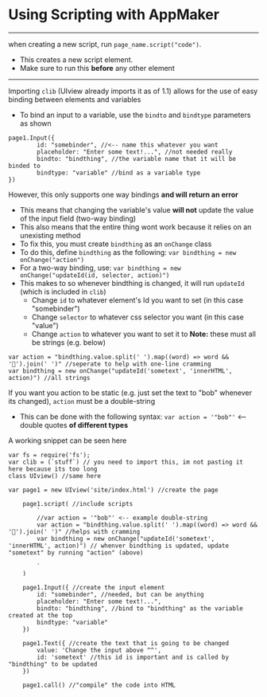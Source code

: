 # Using Scripting with AppMaker
---
when creating a new script, run `page_name.script("code")`.
- This creates a new script element. 
- Make sure to run this **before** any other element
---
Importing `clib` (UIview already imports it as of 1.1) allows for the use of easy binding between elements and variables
- To bind an input to a variable, use the `bindto` and `bindtype` parameters as shown
```
page1.Input({
        id: "somebinder", //<-- name this whatever you want
        placeholder: "Enter some text!...", //not needed really
        bindto: "bindthing", //the variable name that it will be binded to
        bindtype: "variable" //bind as a variable type
})
```
However, this only supports one way bindings **and will return an error**
- This means that changing the variable's value **will not** update the value of the input field (two-way binding)
- This also means that the entire thing wont work because it relies on an unexisting method
- To fix this, you must create `bindthing` as an `onChange` class
- To do this, define `bindthing` as the following: `var bindthing = new onChange("action")`
- For a two-way binding, use: `var bindthing = new onChange("updateId(id, selector, action)")`
- This makes to so whenever bindthing is changed, it will run `updateId` (which is included in `clib`)
  - Change `id` to whatever element's Id you want to set (in this case "somebinder")
  - Change `selector` to whatever css selector you want (in this case "value")
  - Change `action` to whatever you want to set it to
**Note:** these must all be strings (e.g. below)
```
var action = "bindthing.value.split(' ').map((word) => word && '🍕').join(' ')" //seperate to help with one-line cramming
var bindthing = new onChange("updateId('sometext', 'innerHTML', action)") //all strings
```
If you want you action to be static (e.g. just set the text to "bob" whenever its changed), `action` must be a double-string
- This can be done with the following syntax: `var action = '"bob"'` <-- double quotes **of different types** 

A working snippet can be seen here
```
var fs = require('fs');
var clib = (`stuff`) // you need to import this, im not pasting it here because its too long
class UIview() //same here

var page1 = new UIview('site/index.html') //create the page

    page1.script( //include scripts
        `
        //var action = '"bob"' <-- example double-string
        var action = "bindthing.value.split(' ').map((word) => word && '🍕').join(' ')" //helps with cramming 
        var bindthing = new onChange("updateId('sometext', 'innerHTML', action)") // whenver bindthing is updated, update "sometext" by running "action" (above)
        
        `
    )

    page1.Input({ //create the input element
        id: "somebinder", //needed, but can be anything
        placeholder: "Enter some text!...",
        bindto: "bindthing", //bind to "bindthing" as the variable created at the top
        bindtype: "variable"
    })

    page1.Text({ //create the text that is going to be changed
        value: 'Change the input above ^^',
        id: 'sometext' //this id is important and is called by "bindthing" to be updated
    })

    page1.call() //"compile" the code into HTML
```
